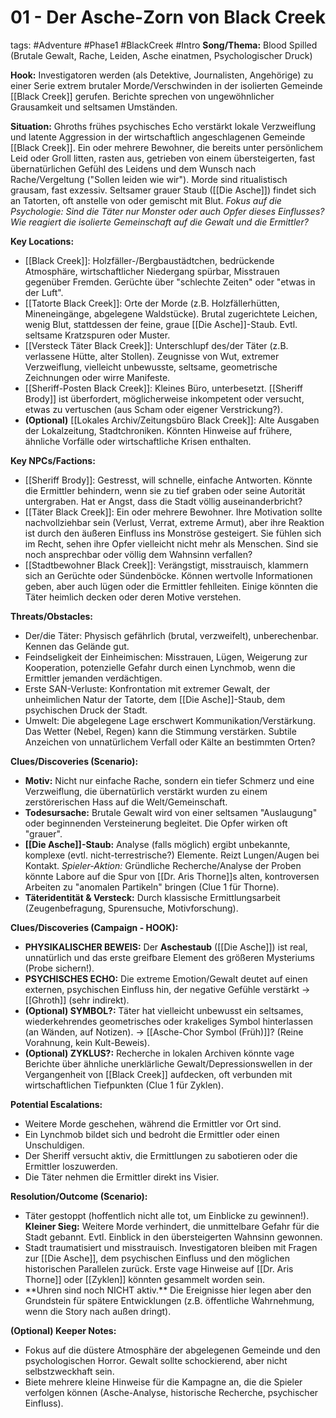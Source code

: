 # 01 - Der Asche-Zorn von Black Creek

tags: #Adventure #Phase1 #BlackCreek #Intro
**Song/Thema:** Blood Spilled (Brutale Gewalt, Rache, Leiden, Asche einatmen, Psychologischer Druck)

**Hook:** Investigatoren werden (als Detektive, Journalisten, Angehörige) zu einer Serie extrem brutaler Morde/Verschwinden in der isolierten Gemeinde [[Black Creek]] gerufen. Berichte sprechen von ungewöhnlicher Grausamkeit und seltsamen Umständen.

**Situation:** Ghroths frühes psychisches Echo verstärkt lokale Verzweiflung und latente Aggression in der wirtschaftlich angeschlagenen Gemeinde [[Black Creek]]. Ein oder mehrere Bewohner, die bereits unter persönlichem Leid oder Groll litten, rasten aus, getrieben von einem übersteigerten, fast übernatürlichen Gefühl des Leidens und dem Wunsch nach Rache/Vergeltung ("Sollen leiden wie wir"). Morde sind ritualistisch grausam, fast exzessiv. Seltsamer grauer Staub ([[Die Asche]]) findet sich an Tatorten, oft anstelle von oder gemischt mit Blut. *Fokus auf die Psychologie: Sind die Täter nur Monster oder auch Opfer dieses Einflusses? Wie reagiert die isolierte Gemeinschaft auf die Gewalt und die Ermittler?*

**Key Locations:**
*   [[Black Creek]]: Holzfäller-/Bergbaustädtchen, bedrückende Atmosphäre, wirtschaftlicher Niedergang spürbar, Misstrauen gegenüber Fremden. Gerüchte über "schlechte Zeiten" oder "etwas in der Luft".
*   [[Tatorte Black Creek]]: Orte der Morde (z.B. Holzfällerhütten, Mineneingänge, abgelegene Waldstücke). Brutal zugerichtete Leichen, wenig Blut, stattdessen der feine, graue [[Die Asche]]-Staub. Evtl. seltsame Kratzspuren oder Muster.
*   [[Versteck Täter Black Creek]]: Unterschlupf des/der Täter (z.B. verlassene Hütte, alter Stollen). Zeugnisse von Wut, extremer Verzweiflung, vielleicht unbewusste, seltsame, geometrische Zeichnungen oder wirre Manifeste.
*   [[Sheriff-Posten Black Creek]]: Kleines Büro, unterbesetzt. [[Sheriff Brody]] ist überfordert, möglicherweise inkompetent oder versucht, etwas zu vertuschen (aus Scham oder eigener Verstrickung?).
*   **(Optional)** [[Lokales Archiv/Zeitungsbüro Black Creek]]: Alte Ausgaben der Lokalzeitung, Stadtchroniken. Könnten Hinweise auf frühere, ähnliche Vorfälle oder wirtschaftliche Krisen enthalten.

**Key NPCs/Factions:**
*   [[Sheriff Brody]]: Gestresst, will schnelle, einfache Antworten. Könnte die Ermittler behindern, wenn sie zu tief graben oder seine Autorität untergraben. Hat er Angst, dass die Stadt völlig auseinanderbricht?
*   [[Täter Black Creek]]: Ein oder mehrere Bewohner. Ihre Motivation sollte nachvollziehbar sein (Verlust, Verrat, extreme Armut), aber ihre Reaktion ist durch den äußeren Einfluss ins Monströse gesteigert. Sie fühlen sich im Recht, sehen ihre Opfer vielleicht nicht mehr als Menschen. Sind sie noch ansprechbar oder völlig dem Wahnsinn verfallen?
*   [[Stadtbewohner Black Creek]]: Verängstigt, misstrauisch, klammern sich an Gerüchte oder Sündenböcke. Können wertvolle Informationen geben, aber auch lügen oder die Ermittler fehlleiten. Einige könnten die Täter heimlich decken oder deren Motive verstehen.

**Threats/Obstacles:**
*   Der/die Täter: Physisch gefährlich (brutal, verzweifelt), unberechenbar. Kennen das Gelände gut.
*   Feindseligkeit der Einheimischen: Misstrauen, Lügen, Weigerung zur Kooperation, potenzielle Gefahr durch einen Lynchmob, wenn die Ermittler jemanden verdächtigen.
*   Erste SAN-Verluste: Konfrontation mit extremer Gewalt, der unheimlichen Natur der Tatorte, dem [[Die Asche]]-Staub, dem psychischen Druck der Stadt.
*   Umwelt: Die abgelegene Lage erschwert Kommunikation/Verstärkung. Das Wetter (Nebel, Regen) kann die Stimmung verstärken. Subtile Anzeichen von unnatürlichem Verfall oder Kälte an bestimmten Orten?

**Clues/Discoveries (Scenario):**
*   **Motiv:** Nicht nur einfache Rache, sondern ein tiefer Schmerz und eine Verzweiflung, die übernatürlich verstärkt wurden zu einem zerstörerischen Hass auf die Welt/Gemeinschaft.
*   **Todesursache:** Brutale Gewalt wird von einer seltsamen "Auslaugung" oder beginnenden Versteinerung begleitet. Die Opfer wirken oft "grauer".
*   **[[Die Asche]]-Staub:** Analyse (falls möglich) ergibt unbekannte, komplexe (evtl. nicht-terrestrische?) Elemente. Reizt Lungen/Augen bei Kontakt. *Spieler-Aktion:* Gründliche Recherche/Analyse der Proben könnte Labore auf die Spur von [[Dr. Aris Thorne]]s alten, kontroversen Arbeiten zu "anomalen Partikeln" bringen (Clue 1 für Thorne).
*   **Täteridentität & Versteck:** Durch klassische Ermittlungsarbeit (Zeugenbefragung, Spurensuche, Motivforschung).

**Clues/Discoveries (Campaign - HOOK):**
*   **PHYSIKALISCHER BEWEIS:** Der **Aschestaub** ([[Die Asche]]) ist real, unnatürlich und das erste greifbare Element des größeren Mysteriums (Probe sichern!).
*   **PSYCHISCHES ECHO:** Die extreme Emotion/Gewalt deutet auf einen externen, psychischen Einfluss hin, der negative Gefühle verstärkt -> [[Ghroth]] (sehr indirekt).
*   **(Optional) SYMBOL?:** Täter hat vielleicht unbewusst ein seltsames, wiederkehrendes geometrisches oder krakeliges Symbol hinterlassen (an Wänden, auf Notizen). -> [[Asche-Chor Symbol (Früh)]]? (Reine Vorahnung, kein Kult-Beweis).
*   **(Optional) ZYKLUS?:** Recherche in lokalen Archiven könnte vage Berichte über ähnliche unerklärliche Gewalt/Depressionswellen in der Vergangenheit von [[Black Creek]] aufdecken, oft verbunden mit wirtschaftlichen Tiefpunkten (Clue 1 für Zyklen).

**Potential Escalations:**
*   Weitere Morde geschehen, während die Ermittler vor Ort sind.
*   Ein Lynchmob bildet sich und bedroht die Ermittler oder einen Unschuldigen.
*   Der Sheriff versucht aktiv, die Ermittlungen zu sabotieren oder die Ermittler loszuwerden.
*   Die Täter nehmen die Ermittler direkt ins Visier.

**Resolution/Outcome (Scenario):**
*   Täter gestoppt (hoffentlich nicht alle tot, um Einblicke zu gewinnen!). **Kleiner Sieg:** Weitere Morde verhindert, die unmittelbare Gefahr für die Stadt gebannt. Evtl. Einblick in den übersteigerten Wahnsinn gewonnen.
*   Stadt traumatisiert und misstrauisch. Investigatoren bleiben mit Fragen zur [[Die Asche]], dem psychischen Einfluss und den möglichen historischen Parallelen zurück. Erste vage Hinweise auf [[Dr. Aris Thorne]] oder [[Zyklen]] könnten gesammelt worden sein.
*   <!-- Clock Integration --> **Uhren sind noch NICHT aktiv.** Die Ereignisse hier legen aber den Grundstein für spätere Entwicklungen (z.B. öffentliche Wahrnehmung, wenn die Story nach außen dringt).

**(Optional) Keeper Notes:**
*   Fokus auf die düstere Atmosphäre der abgelegenen Gemeinde und den psychologischen Horror. Gewalt sollte schockierend, aber nicht selbstzweckhaft sein.
*   Biete mehrere kleine Hinweise für die Kampagne an, die die Spieler verfolgen können (Asche-Analyse, historische Recherche, psychischer Einfluss).